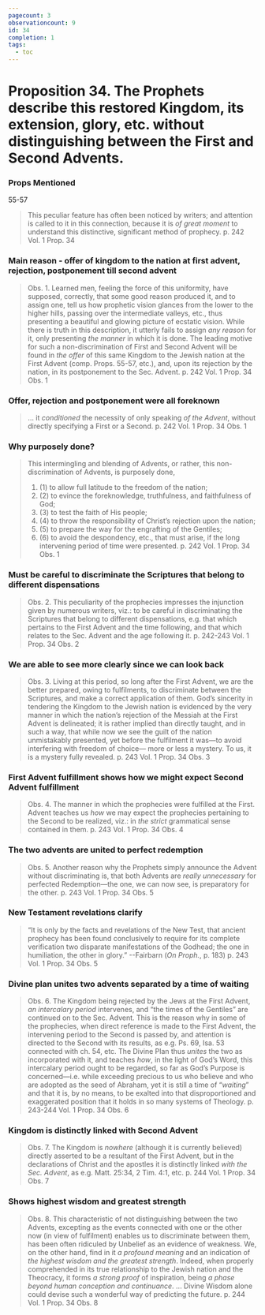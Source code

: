 ```yaml
---
pagecount: 3
observationcount: 9
id: 34
completion: 1
tags:
  - toc
---
```

# Proposition 34. The Prophets describe this restored Kingdom, its extension, glory, etc. without distinguishing between the First and Second Advents.

### Props Mentioned
55-57

>This peculiar feature has often been noticed by writers; and attention is called to it in this connection, because it is *of great moment* to understand this distinctive, significant method of prophecy.
>p. 242 Vol. 1 Prop. 34
### Main reason - offer of kingdom to the nation at first advent, rejection, postponement till second advent
>Obs. 1. Learned men, feeling the force of this uniformity, have supposed, correctly, that some good reason produced it, and to assign one, tell us how prophetic vision glances from the lower to the higher hills, passing over the intermediate valleys, etc., thus presenting a beautiful and glowing picture of ecstatic vision. While there is truth in this description, it utterly fails to assign *any reason* for it, only presenting *the manner* in which it is done. The leading motive for such a non-discrimination of First and Second Advent will be found in *the offer* of this same Kingdom to the Jewish nation at the First Advent (comp. Props. 55-57, etc.), and, upon its rejection by the nation, in its postponement to the Sec. Advent.
>p. 242 Vol. 1 Prop. 34 Obs. 1

### Offer, rejection and postponement were all foreknown 
>... it *conditioned* the necessity of only speaking *of the Advent*, without directly specifying a First or a Second.
>p. 242 Vol. 1 Prop. 34 Obs. 1
### Why purposely done?
>This intermingling and blending of Advents, or rather, this non-discrimination of Advents, is purposely done, 
>1. (1) to allow full latitude to the freedom of the nation; 
>2. (2) to evince the foreknowledge, truthfulness, and faithfulness of God; 
>3. (3) to test the faith of His people; 
>4. (4) to throw the responsibility of Christ’s rejection upon the nation; 
>5. (5) to prepare the way for the engrafting of the Gentiles; 
>6. (6) to avoid the despondency, etc., that must arise, if the long intervening period of time were presented.
>p. 242 Vol. 1 Prop. 34 Obs. 1
### Must be careful to discriminate the Scriptures that belong to different dispensations
>Obs. 2. This peculiarity of the prophecies impresses the injunction given by numerous writers, viz.: to be careful in discriminating the Scriptures that belong to different dispensations, e.g. that which pertains to the First Advent and the time following, and that which relates to the Sec. Advent and the age following it.
>p. 242-243 Vol. 1 Prop. 34 Obs. 2
### We are able to see more clearly since we can look back
>Obs. 3. Living at this period, so long after the First Advent, we are the better prepared, owing to fulfilments, to discriminate between the Scriptures, and make a correct application of them. God’s sincerity in tendering the Kingdom to the Jewish nation is evidenced by the very manner in which the nation’s rejection of the Messiah at the First Advent is delineated; it is rather implied than directly taught, and in such a way, that while now we see the guilt of the nation unmistakably presented, yet before the fulfilment it was—to avoid interfering with freedom of choice— more or less a mystery. To us, it is a mystery fully revealed.
>p. 243 Vol. 1 Prop. 34 Obs. 3
### First Advent fulfillment shows how we might expect Second Advent fulfillment
>Obs. 4. The manner in which the prophecies were fulfilled at the First. Advent teaches us *how* we may expect the prophecies pertaining to the Second to be realized, viz.: in *the strict* grammatical sense contained in them.
>p. 243 Vol. 1 Prop. 34 Obs. 4
### The two advents are united to perfect redemption
>Obs. 5. Another reason why the Prophets simply announce the Advent without discriminating is, that both Advents are *really unnecessary* for perfected Redemption—the one, we can now see, is preparatory for the other.
>p. 243 Vol. 1 Prop. 34 Obs. 5
### New Testament revelations clarify
>“It is only by the facts and revelations of the New Test, that ancient prophecy has been found conclusively to require for its complete verification two disparate manifestations of the Godhead; the one in humiliation, the other in glory.”
>--Fairbarn (*On Proph.*, p. 183)
>p. 243 Vol. 1 Prop. 34 Obs. 5
### Divine plan unites two advents separated by a time of waiting
>Obs. 6. The Kingdom being rejected by the Jews at the First Advent, *an intercalary period* intervenes, and “the times of the Gentiles” are continued on to the Sec. Advent. This is the reason why in some of the prophecies, when direct reference is made to the First Advent, the intervening period to the Second is passed by, and attention is directed to the Second with its results, as e.g. Ps. 69, Isa. 53 connected with ch. 54, etc. The Divine Plan thus *unites* the two as incorporated with it, and teaches *how*, in the light of God’s Word, this intercalary period ought to be regarded, so far as God’s Purpose is concerned—i.e. while exceeding precious to us who believe and who are adopted as the seed of Abraham, yet it is still a time of “*waiting*” and that it is, by no means, to be exalted into that disproportioned and exaggerated position that it holds in so many systems of Theology.
>p. 243-244 Vol. 1 Prop. 34 Obs. 6
### Kingdom is distinctly linked with Second Advent
>Obs. 7. The Kingdom is *nowhere* (although it is currently believed) directly asserted to be a resultant of the First Advent, but in the declarations of Christ and the apostles it is distinctly linked *with the Sec. Advent*, as e.g. Matt. 25:34, 2 Tim. 4:1, etc.
>p. 244 Vol. 1 Prop. 34 Obs. 7
### Shows highest wisdom and greatest strength
>Obs. 8. This characteristic of not distinguishing between the two Advents, excepting as the events connected with one or the other now (in view of fulfilment) enables us to discriminate between them, has been often ridiculed by Unbelief as an evidence of weakness. We, on the other hand, find in it *a profound meaning* and an indication of *the highest wisdom and the greatest strength*. Indeed, when properly comprehended in its true relationship to the Jewish nation and the Theocracy, it forms *a strong proof* of inspiration, being *a phase beyond human conception and continuance*.
>...
>Divine Wisdom alone could devise such a wonderful way of predicting the future.
>p. 244 Vol. 1 Prop. 34 Obs. 8